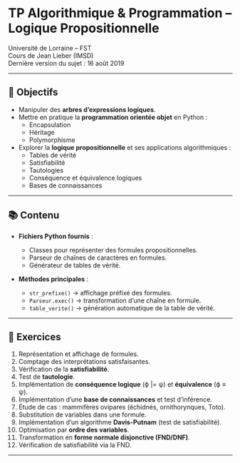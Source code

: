 # TP Algorithmique & Programmation – Logique Propositionnelle
Université de Lorraine – FST  
Cours de Jean Lieber (IMSD)  
Dernière version du sujet : 16 août 2019  

---

## 🎯 Objectifs
- Manipuler des **arbres d’expressions logiques**.
- Mettre en pratique la **programmation orientée objet** en Python :
  - Encapsulation
  - Héritage
  - Polymorphisme
- Explorer la **logique propositionnelle** et ses applications algorithmiques :
  - Tables de vérité
  - Satisfiabilité
  - Tautologies
  - Conséquence et équivalence logiques
  - Bases de connaissances

---

## 📚 Contenu
- **Fichiers Python fournis** :
  - Classes pour représenter des formules propositionnelles.
  - Parseur de chaînes de caractères en formules.
  - Générateur de tables de vérité.

- **Méthodes principales** :
  - `str_prefixe()` → affichage préfixé des formules.
  - `Parseur.exec()` → transformation d’une chaîne en formule.
  - `table_verite()` → génération automatique de la table de vérité.

---

## 🧩 Exercices
1. Représentation et affichage de formules.
2. Comptage des interprétations satisfaisantes.
3. Vérification de la **satisfiabilité**.
4. Test de **tautologie**.
5. Implémentation de **conséquence logique** (ϕ |= ψ) et **équivalence** (ϕ ≡ ψ).
6. Implémentation d’une **base de connaissances** et test d’inférence.
7. Étude de cas : mammifères ovipares (échidnés, ornithorynques, Toto).
8. Substitution de variables dans une formule.
9. Implémentation d’un algorithme **Davis-Putnam** (test de satisfiabilité).
10. Optimisation par **ordre des variables**.
11. Transformation en **forme normale disjonctive (FND/DNF)**.
12. Vérification de satisfiabilité via la FND.

---
